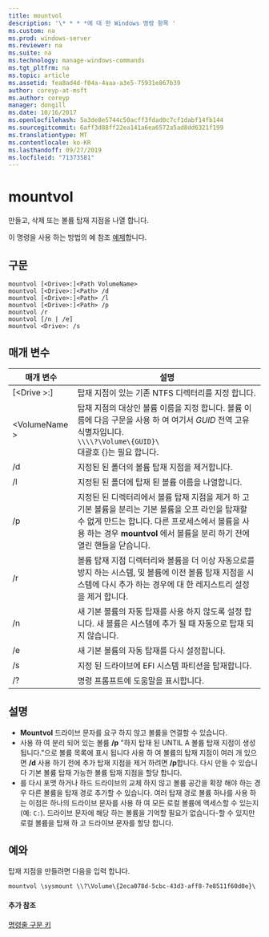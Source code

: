 ```yaml
---
title: mountvol
description: '\* * * *에 대 한 Windows 명령 항목 '
ms.custom: na
ms.prod: windows-server
ms.reviewer: na
ms.suite: na
ms.technology: manage-windows-commands
ms.tgt_pltfrm: na
ms.topic: article
ms.assetid: fea8ad4d-f04a-4aaa-a3e5-75931e867b39
author: coreyp-at-msft
ms.author: coreyp
manager: dongill
ms.date: 10/16/2017
ms.openlocfilehash: 5a3de8e5744c50acff3fdad0c7cf1dabf14fb144
ms.sourcegitcommit: 6aff3d88ff22ea141a6ea6572a5ad8dd6321f199
ms.translationtype: MT
ms.contentlocale: ko-KR
ms.lasthandoff: 09/27/2019
ms.locfileid: "71373581"
---
```

# <a name="mountvol"></a>mountvol



만들고, 삭제 또는 볼륨 탑재 지점을 나열 합니다.

이 명령을 사용 하는 방법의 예 참조 [예제](#BKMK_examples)합니다.

## <a name="syntax"></a>구문

```
mountvol [<Drive>:]<Path VolumeName>
mountvol [<Drive>:]<Path> /d
mountvol [<Drive>:]<Path> /l
mountvol [<Drive>:]<Path> /p
mountvol /r
mountvol [/n | /e]
mountvol <Drive>: /s
```

## <a name="parameters"></a>매개 변수

|매개 변수|설명|
|---------|-----------|
|[\<Drive >:]<Path>|탑재 지점이 있는 기존 NTFS 디렉터리를 지정 합니다.|
|\<VolumeName >|탑재 지점의 대상인 볼륨 이름을 지정 합니다. 볼륨 이름에 다음 구문을 사용 하 여 여기서 *GUID* 전역 고유 식별자입니다.</br>`\\\\?\Volume\{GUID}\`</br>대괄호 {}는 필요 합니다.|
|/d|지정된 된 폴더의 볼륨 탑재 지점을 제거합니다.|
|/l|지정된 된 폴더에 탑재 된 볼륨 이름을 나열합니다.|
|/p|지정된 된 디렉터리에서 볼륨 탑재 지점을 제거 하 고 기본 볼륨을 분리는 기본 볼륨을 오프 라인을 탑재할 수 없게 만드는 합니다. 다른 프로세스에서 볼륨을 사용 하는 경우 **mountvol** 에서 볼륨을 분리 하기 전에 열린 핸들을 닫습니다.|
|/r|볼륨 탑재 지점 디렉터리와 볼륨을 더 이상 자동으로를 방지 하는 시스템, 및 볼륨에 이전 볼륨 탑재 지점을 시스템에 다시 추가 하는 경우에 대 한 레지스트리 설정을 제거 합니다.|
|/n|새 기본 볼륨의 자동 탑재를 사용 하지 않도록 설정 합니다. 새 볼륨은 시스템에 추가 될 때 자동으로 탑재 되지 않습니다.|
|/e|새 기본 볼륨의 자동 탑재를 다시 설정합니다.|
|/s|지정 된 드라이브에 EFI 시스템 파티션을 탑재합니다.|
|/?|명령 프롬프트에 도움말을 표시합니다.|

## <a name="remarks"></a>설명

-   **Mountvol** 드라이브 문자를 요구 하지 않고 볼륨을 연결할 수 있습니다.
-   사용 하 여 분리 되어 있는 볼륨 **/p** "하지 탑재 된 UNTIL A 볼륨 탑재 지점이 생성 됩니다."으로 볼륨 목록에 표시 됩니다 사용 하 여 볼륨의 탑재 지점이 여러 개 있으면 **/d** 사용 하기 전에 추가 탑재 지점을 제거 하려면 **/p**합니다. 다시 만들 수 있습니다 기본 볼륨 탑재 가능한 볼륨 탑재 지점을 할당 합니다.
-   를 다시 포맷 하거나 하드 드라이브의 교체 하지 않고 볼륨 공간을 확장 해야 하는 경우 다른 볼륨을 탑재 경로 추가할 수 있습니다. 여러 탑재 경로 볼륨 하나를 사용 하는 이점은 하나의 드라이브 문자를 사용 하 여 모든 로컬 볼륨에 액세스할 수 있는지 (예: `C:`). 드라이브 문자에 해당 하는 볼륨을 기억할 필요가 없습니다-할 수 있지만 로컬 볼륨을 탑재 하 고 드라이브 문자를 할당 합니다.

## <a name="BKMK_examples"></a>예와

탑재 지점을 만들려면 다음을 입력 합니다.
```
mountvol \sysmount \\?\Volume\{2eca078d-5cbc-43d3-aff8-7e8511f60d0e}\
```

#### <a name="additional-references"></a>추가 참조

[명령줄 구문 키](command-line-syntax-key.md)
